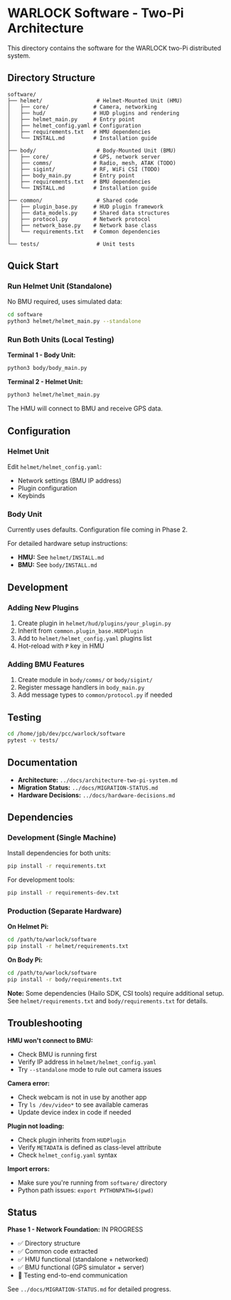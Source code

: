 # WARLOCK Software - Two-Pi Architecture

This directory contains the software for the WARLOCK two-Pi distributed system.

## Directory Structure

```
software/
├── helmet/                 # Helmet-Mounted Unit (HMU)
│   ├── core/              # Camera, networking
│   ├── hud/               # HUD plugins and rendering
│   ├── helmet_main.py     # Entry point
│   ├── helmet_config.yaml # Configuration
│   ├── requirements.txt   # HMU dependencies
│   └── INSTALL.md         # Installation guide
│
├── body/                   # Body-Mounted Unit (BMU)
│   ├── core/              # GPS, network server
│   ├── comms/             # Radio, mesh, ATAK (TODO)
│   ├── sigint/            # RF, WiFi CSI (TODO)
│   ├── body_main.py       # Entry point
│   ├── requirements.txt   # BMU dependencies
│   └── INSTALL.md         # Installation guide
│
├── common/                 # Shared code
│   ├── plugin_base.py     # HUD plugin framework
│   ├── data_models.py     # Shared data structures
│   ├── protocol.py        # Network protocol
│   ├── network_base.py    # Network base class
│   └── requirements.txt   # Common dependencies
│
└── tests/                  # Unit tests
```

## Quick Start

### Run Helmet Unit (Standalone)

No BMU required, uses simulated data:

```bash
cd software
python3 helmet/helmet_main.py --standalone
```

### Run Both Units (Local Testing)

**Terminal 1 - Body Unit:**

```bash
python3 body/body_main.py
```

**Terminal 2 - Helmet Unit:**

```bash
python3 helmet/helmet_main.py
```

The HMU will connect to BMU and receive GPS data.

## Configuration

### Helmet Unit

Edit `helmet/helmet_config.yaml`:

- Network settings (BMU IP address)
- Plugin configuration
- Keybinds

### Body Unit

Currently uses defaults. Configuration file coming in Phase 2.

For detailed hardware setup instructions:

- **HMU:** See `helmet/INSTALL.md`
- **BMU:** See `body/INSTALL.md`

## Development

### Adding New Plugins

1. Create plugin in `helmet/hud/plugins/your_plugin.py`
2. Inherit from `common.plugin_base.HUDPlugin`
3. Add to `helmet/helmet_config.yaml` plugins list
4. Hot-reload with `P` key in HMU

### Adding BMU Features

1. Create module in `body/comms/` or `body/sigint/`
2. Register message handlers in `body_main.py`
3. Add message types to `common/protocol.py` if needed

## Testing

```bash
cd /home/jpb/dev/pcc/warlock/software
pytest -v tests/
```

## Documentation

- **Architecture:** `../docs/architecture-two-pi-system.md`
- **Migration Status:** `../docs/MIGRATION-STATUS.md`
- **Hardware Decisions:** `../docs/hardware-decisions.md`

## Dependencies

### Development (Single Machine)

Install dependencies for both units:

```bash
pip install -r requirements.txt
```

For development tools:

```bash
pip install -r requirements-dev.txt
```

### Production (Separate Hardware)

**On Helmet Pi:**

```bash
cd /path/to/warlock/software
pip install -r helmet/requirements.txt
```

**On Body Pi:**

```bash
cd /path/to/warlock/software
pip install -r body/requirements.txt
```

**Note:** Some dependencies (Hailo SDK, CSI tools) require additional setup. See `helmet/requirements.txt` and `body/requirements.txt` for details.

## Troubleshooting

**HMU won't connect to BMU:**

- Check BMU is running first
- Verify IP address in `helmet/helmet_config.yaml`
- Try `--standalone` mode to rule out camera issues

**Camera error:**

- Check webcam is not in use by another app
- Try `ls /dev/video*` to see available cameras
- Update device index in code if needed

**Plugin not loading:**

- Check plugin inherits from `HUDPlugin`
- Verify `METADATA` is defined as class-level attribute
- Check `helmet_config.yaml` syntax

**Import errors:**

- Make sure you're running from `software/` directory
- Python path issues: `export PYTHONPATH=$(pwd)`

## Status

**Phase 1 - Network Foundation:** IN PROGRESS

- ✅ Directory structure
- ✅ Common code extracted
- ✅ HMU functional (standalone + networked)
- ✅ BMU functional (GPS simulator + server)
- 🔄 Testing end-to-end communication

See `../docs/MIGRATION-STATUS.md` for detailed progress.
